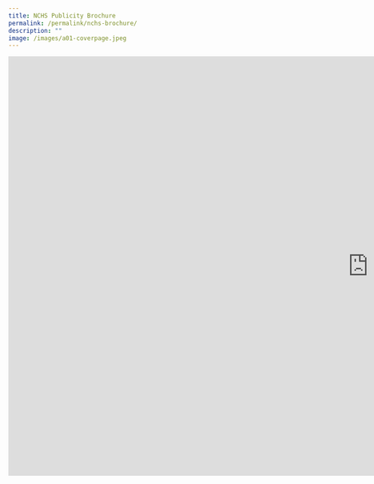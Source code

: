 ```yaml
---
title: NCHS Publicity Brochure
permalink: /permalink/nchs-brochure/
description: ""
image: /images/a01-coverpage.jpeg
---
```


<iframe src="https://docs.google.com/presentation/d/e/2PACX-1vRaPr3FKFXonA-htW7skOGwfISiK93eJYEBY6pm2DN_Zyo5Utqvol26kkxrU3IQj_95UlZ76gsTm7AO/embed?start=true&amp;loop=true&amp;delayms=60000" frameborder="0" width="1440" height="839" allowfullscreen="true"></iframe>
